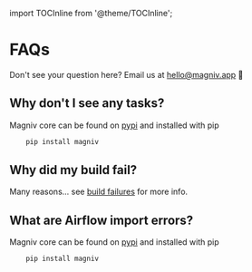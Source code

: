 import TOCInline from '@theme/TOCInline';

# FAQs

Don't see your question here? Email us at [hello@magniv.app](mailto:hello@magniv.app) 👋

<TOCInline toc={toc} />

## Why don't I see any tasks?
Magniv core can be found on [pypi](https://pypi.org/project/magniv/) and installed with pip
```bash
    pip install magniv
```

## Why did my build fail?
Many reasons... see [build failures](build-failures) for more info.

## What are Airflow import errors?
Magniv core can be found on [pypi](https://pypi.org/project/magniv/) and installed with pip
```bash
    pip install magniv
```
